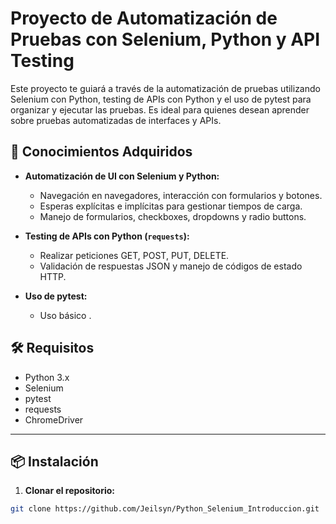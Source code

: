 #  Proyecto de Automatización de Pruebas con Selenium, Python y API Testing 

Este proyecto te guiará a través de la automatización de pruebas utilizando Selenium con Python, testing de APIs con Python y el uso de pytest para organizar y ejecutar las pruebas. Es ideal para quienes desean aprender sobre pruebas automatizadas de interfaces y APIs.

## 🚀 **Conocimientos Adquiridos**
- **Automatización de UI con Selenium y Python:**
  - Navegación en navegadores, interacción con formularios y botones.
  - Esperas explícitas e implícitas para gestionar tiempos de carga.
  - Manejo de formularios, checkboxes, dropdowns y radio buttons.
  
- **Testing de APIs con Python (`requests`):**
  - Realizar peticiones GET, POST, PUT, DELETE.
  - Validación de respuestas JSON y manejo de códigos de estado HTTP.

- **Uso de pytest:**
  - Uso básico .

## 🛠 **Requisitos**

- Python 3.x
- Selenium
- pytest
- requests
- ChromeDriver

---

## 📦 **Instalación**

1. **Clonar el repositorio:**

```bash
git clone https://github.com/Jeilsyn/Python_Selenium_Introduccion.git
